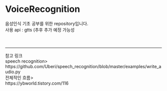 # VoiceRecognition
음성인식 기초 공부를 위한 repository입니다.<br> 
사용 api : gtts (추후 추가 예정 가능성<br>
<br><br>
<hr>
참고 링크 <br>
speech recognition> <br>
https://github.com/Uberi/speech_recognition/blob/master/examples/write_audio.py <br>
전체적인 흐름> <br>
https://ybworld.tistory.com/116
